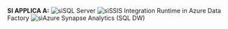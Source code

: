 <Token>**SI APPLICA A:** ![sì](media/yes.png)SQL Server ![sì](media/yes.png)SSIS Integration Runtime in Azure Data Factory</Token> ![sì](media/yes.png)Azure Synapse Analytics (SQL DW)
